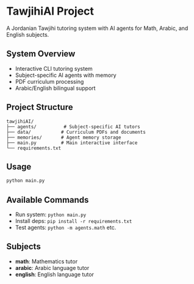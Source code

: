 # TawjihiAI Project

A Jordanian Tawjihi tutoring system with AI agents for Math, Arabic, and English subjects.

## System Overview
- Interactive CLI tutoring system
- Subject-specific AI agents with memory
- PDF curriculum processing
- Arabic/English bilingual support

## Project Structure
```
tawjihiAI/
├── agents/          # Subject-specific AI tutors
├── data/           # Curriculum PDFs and documents
├── memories/       # Agent memory storage
├── main.py         # Main interactive interface
└── requirements.txt
```

## Usage
```bash
python main.py
```

## Available Commands
- Run system: `python main.py`
- Install deps: `pip install -r requirements.txt`
- Test agents: `python -m agents.math` etc.

## Subjects
- **math**: Mathematics tutor
- **arabic**: Arabic language tutor  
- **english**: English language tutor